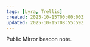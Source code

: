 ```yaml
---
tags: [Lyra, Trellis]
created: 2025-10-15T00:00:00Z
updated: 2025-10-15T08:55:59Z
---
```

Public Mirror beacon note.
